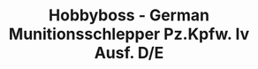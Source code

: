 ---
layout: product
title: "Hobbyboss - German Munitionsschlepper Pz.Kpfw. Iv Ausf. D/E"
price: "1500" 
desc: "AKCIJA"
img_path: "/assets/img/HB82907.webp"
brand: "N/A"
available: false
special_offer: false
new: false
soon: false
cat: "010000"
subcat: "013500"
subsubcat: "0N/A"
sifra: "HB82907"
popular: false
spec: false
---